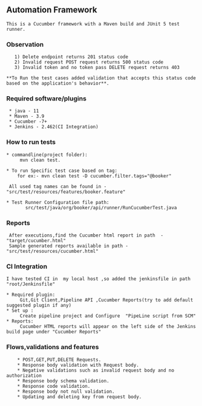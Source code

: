 ## Automation Framework
    This is a Cucumber framework with a Maven build and JUnit 5 test runner.
### Observation
       1) Delete endpoint returns 201 status code
       2) Invalid request POST request returns 500 status code
       3) Invalid token and no token pass DELETE request returns 403

    **To Run the test cases added validation that accepts this status code based on the application's behavior**.
### Required software/plugins
     * java - 11
     * Maven - 3.9
     * Cucumber -7+
     * Jenkins - 2.462(CI Integration)
### How to run tests
    * commandline(project folder):
         mvn clean test.

    * To run Specific test case based on tag:
        for ex:- mvn clean test -D cucumber.filter.tags="@booker"
  
     All used tag names can be found in -"src/test/resources/features/booker.feature"

    * Test Runner Configuration file path:
           src/test/java/org/booker/api/runner/RunCucumberTest.java
### Reports
     After executions,find the Cucumber html report in path  -"target/cucumber.html"
     Sample generated reports available in path -"src/test/resources/cucumber.html"
### CI Integration
    I have tested CI in  my local host ,so added the jenkinsfile in path "root/Jenkinsfile"

    * Required plugin:
         Git,Git Client,Pipeline API ,Cucumber Reports(try to add default suggested plugin if any)
    * Set up :
         Create pipeline project and Configure  "PipeLine script from SCM"
    * Reports:
         Cucumber HTML reports will appear on the left side of the Jenkins build page under "Cucumber Reports"
### Flows,validations and features
        * POST,GET,PUT,DELETE Requests.
        * Response body validation with Request body.
        * Negative validations such as invalid request body and no authorization
        * Response body schema validation.
        * Response code validation.
        * Response body not null validation.
        * Updating and deleting key from request body.
  




